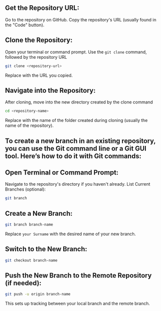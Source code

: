 ## Get the Repository URL:

Go to the repository on GitHub.
Copy the repository's URL (usually found in the "Code" button).

## Clone the Repository:

Open your terminal or command prompt.
Use the `git clone` command, followed by the repository URL

```bash
git clone <repository-url>
```

Replace <repository-url> with the URL you copied.

## Navigate into the Repository:

After cloning, move into the new directory created by the clone command

```bash
cd <repository-name>
```

Replace <repository-name> with the name of the folder created during cloning (usually the name of the repository).

## To create a new branch in an existing repository, you can use the Git command line or a Git GUI tool. Here’s how to do it with Git commands:

## Open Terminal or Command Prompt:

Navigate to the repository's directory if you haven't already.
List Current Branches (optional):

```bash
git branch
```

## Create a New Branch:

```bash
git branch branch-name
```

Replace `your Surname` with the desired name of your new branch.

## Switch to the New Branch:

```bash
git checkout branch-name
```

## Push the New Branch to the Remote Repository (if needed):

```bash
git push -u origin branch-name
```

This sets up tracking between your local branch and the remote branch.
